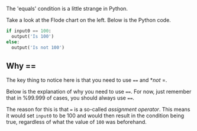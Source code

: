 The 'equals' condition is a little strange in Python.

Take a look at the Flode chart on the left. Below is the Python code.

```python
if input0 == 100:
  output('Is 100')
else:
  output('Is not 100')
```

## Why ==
The key thing to notice here is that you need to use `==` and **not* =.

Below is the explanation of why you need to use `==`. For now, just remember that in %99.999 of cases, you should always use `==`.

The reason for this is that `=` is a so-called *assignment operator*. This means it would set `input0` to be 100 and would then result in the condition being true, regardless of what the value of `100` was beforehand.

